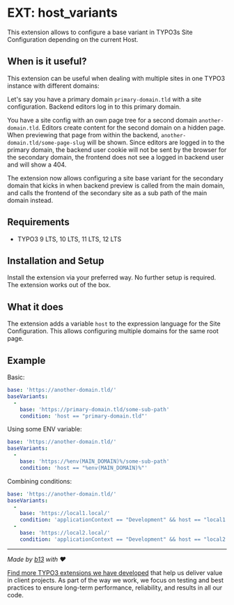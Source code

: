 # EXT: host_variants

This extension allows to configure a base variant in TYPO3s Site Configuration depending
on the current Host.

## When is it useful?

This extension can be useful when dealing with multiple sites in one TYPO3 instance
with different domains:

Let's say you have a primary domain `primary-domain.tld` with a site configuration.
Backend editors log in to this primary domain.

You have a site config with an own page tree for a second domain `another-domain.tld`.
Editors create content for the second domain on a hidden page. When previewing that
page from within the backend, `another-domain.tld/some-page-slug` will be shown. Since
editors are logged in to the primary domain, the backend user cookie will not be sent by
the browser for the secondary domain, the frontend does not see a logged in backend
user and will show a 404.

The extension now allows configuring a site base variant for the secondary domain that
kicks in when backend preview is called from the main domain, and calls the frontend
of the secondary site as a sub path of the main domain instead.


## Requirements

* TYPO3 9 LTS, 10 LTS, 11 LTS, 12 LTS

## Installation and Setup
Install the extension via your preferred way. No further setup is required.
The extension works out of the box.

## What it does
The extension adds a variable `host` to the expression language for the Site Configuration.
This allows configuring multiple domains for the same root page.

## Example

Basic:

```yaml
base: 'https://another-domain.tld/'
baseVariants:
  -
    base: 'https://primary-domain.tld/some-sub-path'
    condition: 'host == "primary-domain.tld"'
```

Using some ENV variable:

```yaml
base: 'https://another-domain.tld/'
baseVariants:
  -
    base: 'https://%env(MAIN_DOMAIN)%/some-sub-path'
    condition: 'host == "%env(MAIN_DOMAIN)%"'
```

Combining conditions:

```yaml
base: 'https://another-domain.tld/'
baseVariants:
  -
    base: 'https://local1.local/'
    condition: 'applicationContext == "Development" && host == "local1.local"'
  -
    base: 'https://local2.local/'
    condition: 'applicationContext == "Development" && host == "local2.local"'
```

---


_Made by [b13](https://b13.com) with ♥_

[Find more TYPO3 extensions we have developed](https://b13.com/useful-typo3-extensions-from-b13-to-you) that help us deliver value in client projects. As part of the way we work, we focus on testing and best practices to ensure long-term performance, reliability, and results in all our code.
